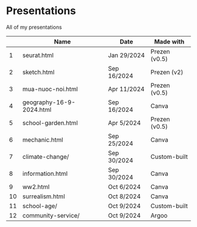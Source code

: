 # Presentations

All of my presentations

|    | Name                     | Date        | Made with     |
|----|--------------------------|-------------|---------------|
| 1  | seurat.html              | Jan 29/2024 | Prezen (v0.5) |
| 2  | sketch.html              | Sep 16/2024 | Prezen (v2)   |
| 3  | mua-nuoc-noi.html        | Apr 11/2024 | Prezen (v0.5) |
| 4  | geography-16-9-2024.html | Sep 16/2024 | Canva         |
| 5  | school-garden.html       | Apr 5/2024  | Prezen (v0.5) |
| 6  | mechanic.html            | Sep 25/2024 | Canva         |
| 7  | climate-change/          | Sep 30/2024 | Custom-built  |
| 8  | information.html         | Sep 30/2024 | Canva         |
| 9  | ww2.html                 | Oct 6/2024  | Canva         |
| 10 | surrealism.html          | Oct 8/2024  | Canva         |
| 11 | school-age/              | Oct 9/2024  | Custom-built  |
| 12 | community-service/       | Oct 9/2024  | Argoo         |
